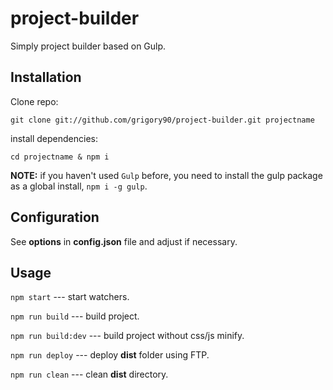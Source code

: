 # project-builder

Simply project builder based on Gulp.

## Installation

Clone repo:

`git clone git://github.com/grigory90/project-builder.git projectname`

install dependencies:

`cd projectname & npm i`

**NOTE:** if you haven't used `Gulp` before, you need to install the gulp package as a global install, `npm i -g gulp`.

## Configuration

See **options** in **config.json** file and adjust if necessary.

## Usage

`npm start` --- start watchers.

`npm run build` --- build project.

`npm run build:dev` --- build project without css/js minify.

`npm run deploy` --- deploy **dist** folder using FTP.

`npm run clean` --- clean **dist** directory.
